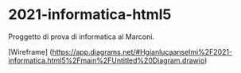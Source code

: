 # 2021-informatica-html5
Proggetto di prova di informatica al Marconi.


[Wireframe] (https://app.diagrams.net/#Hgianlucaanselmi%2F2021-informatica.html5%2Fmain%2FUntitled%20Diagram.drawio)
